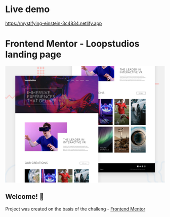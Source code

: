 # Live demo

https://mystifying-einstein-3c4834.netlify.app

# Frontend Mentor - Loopstudios landing page

![Design preview for the Loopstudios landing page coding challenge](./images/desktop-preview.jpg)

## Welcome! 👋
Project was created on the basis of the challeng - [Frontend Mentor](https://www.frontendmentor.io) 

